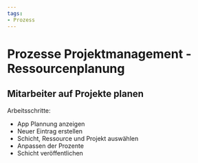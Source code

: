 ```yaml
---
tags:
- Prozess
---
```

# Prozesse Projektmanagement - Ressourcenplanung

## Mitarbeiter auf Projekte planen

Arbeitsschritte:
* App Plannung anzeigen
* Neuer Eintrag erstellen
* Schicht, Ressource und Projekt auswählen
* Anpassen der Prozente
* Schicht veröffentlichen